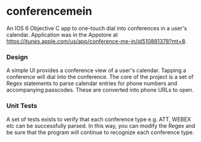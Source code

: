 conferencemein
==============

An IOS 6 Objective C app to one-touch dial into conferences in a user's calendar.
Application was in the Appstore at https://itunes.apple.com/us/app/conference-me-in/id510881378?mt=8.

### Design
A simple UI provides a conference view of a user's calendar. Tapping a conference will dial into the conference.
The core of the project is a set of Regex statements to parse calendar entries for phone numbers and accompanying passcodes. These are converted into phone URLs to open.

### Unit Tests
A set of tests exists to verify that each conference type e.g. ATT, WEBEX etc can be successfully parsed. In this way, you can modify the Regex and be sure that the program will continue to recognize each conference type.
